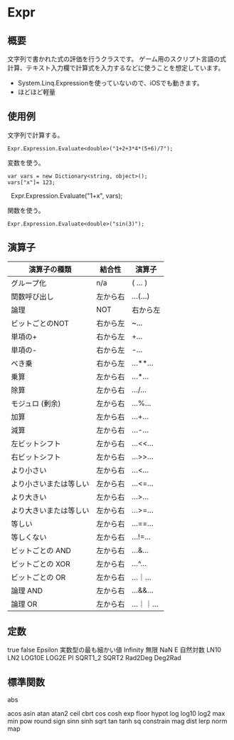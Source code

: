 # Expr
## 概要
文字列で書かれた式の評価を行うクラスです。
ゲーム用のスクリプト言語の式計算、テキスト入力欄で計算式を入力するなどに使うことを想定しています。
- System.Linq.Expressionを使っていないので、iOSでも動きます。
- ほどほど軽量

## 使用例
文字列で計算する。

    Expr.Expression.Evaluate<double>("1+2+3*4*(5+6)/7");

変数を使う。

    var vars = new Dictionary<string, object>();
    vars["x"]= 123;
    Expr.Expression.Evaluate<double>("1+x", vars);

関数を使う。

    Expr.Expression.Evaluate<double>("sin(3)");

## 演算子

|演算子の種類|結合性|演算子|
|---|---|---|
|グループ化|n/a|( … )|
|関数呼び出し|左から右|…(…)|
|論理|NOT|右から左|!…|
|ビットごとのNOT|右から左|~…|
|単項の+|右から左|+…|
|単項の-|右から左|-…|
|べき乗|右から左|…**…|
|乗算|左から右|…*…|
|除算|左から右|…/…|
|モジュロ (剰余)|左から右|…%…|
|加算|左から右|…+…|
|減算|左から右|…-…|
|左ビットシフト|左から右|…<<…|
|右ビットシフト|左から右|…>>…|
|より小さい|左から右|…<…|
|より小さいまたは等しい|左から右|…<=…|
|より大きい|左から右|…>…|
|より大きいまたは等しい|左から右|…>=…|
|等しい|左から右|…==…|
|等しくない|左から右|…!=…|
|ビットごとの AND|左から右|…&…|
|ビットごとの XOR|左から右|…^…|
|ビットごとの OR|左から右|…｜…|
|論理 AND|左から右|…&&…|
|論理 OR|左から右|…｜｜…|

## 定数
true
false
Epsilon 実数型の最も細かい値
Infinity 無限
NaN
E 自然対数
LN10
LN2
LOG10E
LOG2E
PI
SQRT1_2
SQRT2
Rad2Deg
Deg2Rad

## 標準関数

abs

acos
asin
atan
atan2
ceil
cbrt
cos
cosh
exp
floor
hypot
log
log10
log2
max
min
pow
round
sign
sinn
sinh
sqrt
tan
tanh
sq
constrain
mag
dist
lerp
norm
map
